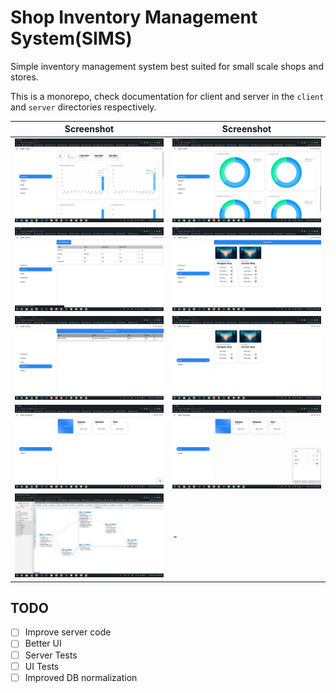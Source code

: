 # Shop Inventory Management System(SIMS)

Simple inventory management system best suited for small scale shops and stores.

This is a monorepo, check documentation for client and server in the `client` and `server` directories respectively.

| Screenshot                                                                                       | Screenshot                                                                                       |
| ------------------------------------------------------------------------------------------------ | ------------------------------------------------------------------------------------------------ |
| <img src="https://github.com/newtonmunene99/sims/blob/master/screenshots/Screenshot1.png"></img> | <img src="https://github.com/newtonmunene99/sims/blob/master/screenshots/Screenshot2.png"></img> |
| <img src="https://github.com/newtonmunene99/sims/blob/master/screenshots/Screenshot3.png"></img> | <img src="https://github.com/newtonmunene99/sims/blob/master/screenshots/Screenshot4.png"></img> |
| <img src="https://github.com/newtonmunene99/sims/blob/master/screenshots/Screenshot5.png"></img> | <img src="https://github.com/newtonmunene99/sims/blob/master/screenshots/Screenshot6.png"></img> |
| <img src="https://github.com/newtonmunene99/sims/blob/master/screenshots/Screenshot7.png"></img> | <img src="https://github.com/newtonmunene99/sims/blob/master/screenshots/Screenshot8.png"></img> |
| <img src="https://github.com/newtonmunene99/sims/blob/master/screenshots/Screenshot9.png"></img> | -                                                                                                |



## TODO

- [ ] Improve server code
- [ ] Better UI
- [ ] Server Tests
- [ ] UI Tests
- [ ] Improved DB normalization

